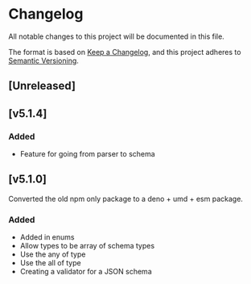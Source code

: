 # Changelog

All notable changes to this project will be documented in this file.

The format is based on [Keep a Changelog](https://keepachangelog.com/en/1.0.0/),
and this project adheres to
[Semantic Versioning](https://semver.org/spec/v2.0.0.html).

## [Unreleased]

## [v5.1.4]

### Added

- Feature for going from parser to schema

## [v5.1.0]

Converted the old npm only package to a deno + umd + esm package.

### Added

- Added in enums
- Allow types to be array of schema types
- Use the any of type
- Use the all of type
- Creating a validator for a JSON schema
